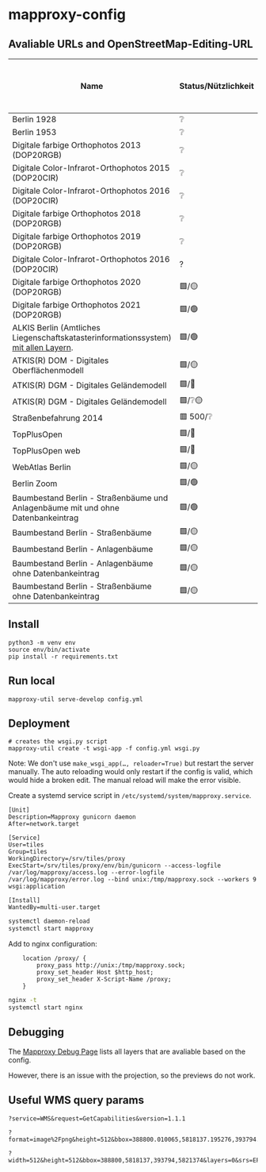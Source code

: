 mapproxy-config
===============

Avaliable URLs and OpenStreetMap-Editing-URL
-------

| Name | Status/Nützlichkeit | Example Usage: User Layer to Edit OpenStreetMap (OSM) | URL |
|---|---|---|---|
| Berlin 1928 | ❔ | [Use to edit OSM](https://www.openstreetmap.org/edit?editor=id#background=custom:https://mapproxy.codefor.de/tiles/1.0.0/1928/mercator/{z}/{x}/{y}.png&disable_features=boundaries&map=20.00/52.47241/13.44637) | `https://mapproxy.codefor.de/tiles/1.0.0/1928/mercator/{z}/{x}/{y}.png` |
| Berlin 1953 | ❔ | [Use to edit OSM](https://www.openstreetmap.org/edit?editor=id#background=custom:https://mapproxy.codefor.de/tiles/1.0.0/1953/mercator/{z}/{x}/{y}.png&disable_features=boundaries&map=20.00/52.47241/13.44637) | `https://mapproxy.codefor.de/tiles/1.0.0/1953/mercator/{z}/{x}/{y}.png` |
| Digitale farbige Orthophotos 2013 (DOP20RGB) | ❔ | [Use to edit OSM](https://www.openstreetmap.org/edit?editor=id#background=custom:https://mapproxy.codefor.de/tiles/1.0.0/2013/mercator/{z}/{x}/{y}.png&disable_features=boundaries&map=20.00/52.47241/13.44637) | `https://mapproxy.codefor.de/tiles/1.0.0/2013/mercator/{z}/{x}/{y}.png` |
| Digitale Color-Infrarot-Orthophotos 2015 (DOP20CIR) | ❔ | [Use to edit OSM](https://www.openstreetmap.org/edit?editor=id#background=custom:https://mapproxy.codefor.de/tiles/1.0.0/2015_cir/mercator/{z}/{x}/{y}.png&disable_features=boundaries&map=20.00/52.47241/13.44637) | `https://mapproxy.codefor.de/tiles/1.0.0/2015_cir/mercator/{z}/{x}/{y}.png` |
| Digitale Color-Infrarot-Orthophotos 2016 (DOP20CIR) | ❔ | [Use to edit OSM](https://www.openstreetmap.org/edit?editor=id#background=custom:https://mapproxy.codefor.de/tiles/1.0.0/2016_cir/mercator/{z}/{x}/{y}.png&disable_features=boundaries&map=20.00/52.47241/13.44637) | `https://mapproxy.codefor.de/tiles/1.0.0/2016_cir/mercator/{z}/{x}/{y}.png` |
| Digitale farbige Orthophotos 2018 (DOP20RGB) | ❔ | [Use to edit OSM](https://www.openstreetmap.org/edit?editor=id#background=custom:https://mapproxy.codefor.de/tiles/1.0.0/2018/mercator/{z}/{x}/{y}.png&disable_features=boundaries&map=20.00/52.47241/13.44637) | `https://mapproxy.codefor.de/tiles/1.0.0/2018/mercator/{z}/{x}/{y}.png` |
| Digitale farbige Orthophotos 2019 (DOP20RGB) | ❔ | [Use to edit OSM](https://www.openstreetmap.org/edit?editor=id#background=custom:https://mapproxy.codefor.de/tiles/1.0.0/2019/mercator/{z}/{x}/{y}.png&disable_features=boundaries&map=20.00/52.47241/13.44637) | `https://mapproxy.codefor.de/tiles/1.0.0/2019/mercator/{z}/{x}/{y}.png` |
| Digitale Color-Infrarot-Orthophotos 2016 (DOP20CIR) | ? | [Use to edit OSM](https://www.openstreetmap.org/edit?editor=id#background=custom:https://mapproxy.codefor.de/tiles/1.0.0/2020_true/mercator/{z}/{x}/{y}.png&disable_features=boundaries&map=20.00/52.47241/13.44637) | `https://mapproxy.codefor.de/tiles/1.0.0/2020_true/mercator/{z}/{x}/{y}.png` |
| Digitale farbige Orthophotos 2020 (DOP20RGB) | 🟩/🟡 <!-- Verschwommen --> | [Use to edit OSM](https://www.openstreetmap.org/edit?editor=id#background=custom:https://mapproxy.codefor.de/tiles/1.0.0/2020/mercator/{z}/{x}/{y}.png&disable_features=boundaries&map=20.00/52.47241/13.44637) | `https://mapproxy.codefor.de/tiles/1.0.0/2020/mercator/{z}/{x}/{y}.png` |
| Digitale farbige Orthophotos 2021 (DOP20RGB) | 🟩/🟢 | [Use to edit OSM](https://www.openstreetmap.org/edit?editor=id#background=custom:https://mapproxy.codefor.de/tiles/1.0.0/2021/mercator/{z}/{x}/{y}.png&disable_features=boundaries&map=20.00/52.47241/13.44637) | `https://mapproxy.codefor.de/tiles/1.0.0/2021/mercator/{z}/{x}/{y}.png` |
| ALKIS Berlin (Amtliches Liegenschaftskatasterinformationssystem) [mit allen Layern](alkis_berlin_technische_beschreibung.md). | 🟩/🟢 | [Use to edit OSM](https://www.openstreetmap.org/edit?editor=id#background=custom:https://mapproxy.codefor.de/tiles/1.0.0/alkis_30/mercator/{z}/{x}/{y}.png&disable_features=boundaries&map=20.00/52.47241/13.44637) | `https://mapproxy.codefor.de/tiles/1.0.0/alkis_30/mercator/{z}/{x}/{y}.png` |
| ATKIS(R) DOM - Digitales Oberflächenmodell | 🟩/🟡 <!-- Sehr pixelig/grob. Zeigt aber Bäume/Häuser gut. --> | [Use to edit OSM](https://www.openstreetmap.org/edit?editor=id#background=custom:https://mapproxy.codefor.de/tiles/1.0.0/atkis_dom/mercator/{z}/{x}/{y}.png&disable_features=boundaries&map=20.00/52.47241/13.44637) | `https://mapproxy.codefor.de/tiles/1.0.0/atkis_dom/mercator/{z}/{x}/{y}.png` |
| ATKIS(R) DGM - Digitales Geländemodell | 🟩/🔴 <!-- Viel zu grob aufgelößt --> | [Use to edit OSM](https://www.openstreetmap.org/edit?editor=id#background=custom:https://mapproxy.codefor.de/tiles/1.0.0/atkis_dgm_1/mercator/{z}/{x}/{y}.png&disable_features=boundaries&map=20.00/52.47241/13.44637) | `https://mapproxy.codefor.de/tiles/1.0.0/atkis_dgm_1/mercator/{z}/{x}/{y}.png` |
| ATKIS(R) DGM - Digitales Geländemodell | 🟩/❔🟡 <!-- Hintergrund müsste weiß; Zeigt nur Hausnummern? --> | [Use to edit OSM](https://www.openstreetmap.org/edit?editor=id#background=custom:https://mapproxy.codefor.de/tiles/1.0.0/atkis_dgm_3/mercator/{z}/{x}/{y}.png&disable_features=boundaries&map=20.00/52.47241/13.44637) | `https://mapproxy.codefor.de/tiles/1.0.0/atkis_dgm_3/mercator/{z}/{x}/{y}.png` |
| Straßenbefahrung 2014 | 🟥 500/❔ | [Use to edit OSM](https://www.openstreetmap.org/edit?editor=id#background=custom:https://mapproxy.codefor.de/tiles/1.0.0/strassenbefahrung/mercator/{z}/{x}/{y}.png&disable_features=boundaries&map=20.00/52.47241/13.44637) | `https://mapproxy.codefor.de/tiles/1.0.0/strassenbefahrung/mercator/{z}/{x}/{y}.png` |
| TopPlusOpen | 🟩/🔴 <!-- Andere Daten präziser. --> | [Use to edit OSM](https://www.openstreetmap.org/edit?editor=id#background=custom:https://mapproxy.codefor.de/tiles/1.0.0/topplus_p5/mercator/{z}/{x}/{y}.png&disable_features=boundaries&map=20.00/52.47241/13.44637) | `https://mapproxy.codefor.de/tiles/1.0.0/topplus_p5/mercator/{z}/{x}/{y}.png` |
| TopPlusOpen web | 🟩/🔴 <!-- Andere Daten präziser; eigenartige Punktlinien --> | [Use to edit OSM](https://www.openstreetmap.org/edit?editor=id#background=custom:https://mapproxy.codefor.de/tiles/1.0.0/topplus_web/mercator/{z}/{x}/{y}.png&disable_features=boundaries&map=20.00/52.47241/13.44637) | `https://mapproxy.codefor.de/tiles/1.0.0/topplus_web/mercator/{z}/{x}/{y}.png` |
| WebAtlas Berlin | 🟩/🟡 <!-- Andere Daten präziser; zeigt Hausnummern. --> | [Use to edit OSM](https://www.openstreetmap.org/edit?editor=id#background=custom:https://mapproxy.codefor.de/tiles/1.0.0/webatlas/mercator/{z}/{x}/{y}.png&disable_features=boundaries&map=20.00/52.47241/13.44637) | `https://mapproxy.codefor.de/tiles/1.0.0/webatlas/mercator/{z}/{x}/{y}.png` |
| Berlin Zoom | 🟩/🟢 | [Use to edit OSM](https://www.openstreetmap.org/edit?editor=id#background=custom:https://mapproxy.codefor.de/tiles/1.0.0/zoom/mercator/{z}/{x}/{y}.png&disable_features=boundaries&map=20.00/52.47241/13.44637) | `https://mapproxy.codefor.de/tiles/1.0.0/zoom/mercator/{z}/{x}/{y}.png` |
| Baumbestand Berlin - Straßenbäume und Anlagenbäume mit und ohne Datenbankeintrag | 🟩/🟢 | [Use to edit OSM](https://www.openstreetmap.org/edit?editor=id#background=custom:https://mapproxy.codefor.de/tiles/1.0.0/baumbestand_0_1_3_4_merged/mercator/{z}/{x}/{y}.png&disable_features=boundaries&map=20.00/52.47241/13.44637) | `https://mapproxy.codefor.de/tiles/1.0.0/baumbestand_0_1_3_4_merged/mercator/{z}/{x}/{y}.png` |
| Baumbestand Berlin - Straßenbäume | 🟩/🟡 <!-- Gibt es als merged layer --> | [Use to edit OSM](https://www.openstreetmap.org/edit?editor=id#background=custom:https://mapproxy.codefor.de/tiles/1.0.0/baumbestand_0/mercator/{z}/{x}/{y}.png&disable_features=boundaries&map=20.00/52.47241/13.44637) | `https://mapproxy.codefor.de/tiles/1.0.0/baumbestand_0/mercator/{z}/{x}/{y}.png` |
| Baumbestand Berlin - Anlagenbäume | 🟩/🟡 <!-- Gibt es als merged layer --> | [Use to edit OSM](https://www.openstreetmap.org/edit?editor=id#background=custom:https://mapproxy.codefor.de/tiles/1.0.0/baumbestand_1/mercator/{z}/{x}/{y}.png&disable_features=boundaries&map=20.00/52.47241/13.44637) | `https://mapproxy.codefor.de/tiles/1.0.0/baumbestand_1/mercator/{z}/{x}/{y}.png` |
| Baumbestand Berlin - Anlagenbäume ohne Datenbankeintrag | 🟩/🟡 <!-- Kaum Daten; gibt es als merged layer -->  | [Use to edit OSM](https://www.openstreetmap.org/edit?editor=id#background=custom:https://mapproxy.codefor.de/tiles/1.0.0/baumbestand_3/mercator/{z}/{x}/{y}.png&disable_features=boundaries&map=20.00/52.47241/13.44637) | `https://mapproxy.codefor.de/tiles/1.0.0/baumbestand_3/mercator/{z}/{x}/{y}.png` |
| Baumbestand Berlin - Straßenbäume ohne Datenbankeintrag | 🟩/🟡 <!-- Kaum Daten; gibt es als merged layer --> | [Use to edit OSM](https://www.openstreetmap.org/edit?editor=id#background=custom:https://mapproxy.codefor.de/tiles/1.0.0/baumbestand_4/mercator/{z}/{x}/{y}.png&disable_features=boundaries&map=20.00/52.47241/13.44637) | `https://mapproxy.codefor.de/tiles/1.0.0/baumbestand_4/mercator/{z}/{x}/{y}.png` |


Install
-------

```
python3 -m venv env
source env/bin/activate
pip install -r requirements.txt
```

Run local
---------

```
mapproxy-util serve-develop config.yml
```

Deployment
----------

```
# creates the wsgi.py script
mapproxy-util create -t wsgi-app -f config.yml wsgi.py
```

Note: We don't use `make_wsgi_app(…, reloader=True)` but restart the server manually. The auto reloading would only restart if the config is valid, which would hide a broken edit. The manual reload will make the error visible.

Create a systemd service script in `/etc/systemd/system/mapproxy.service`.

```
[Unit]
Description=Mapproxy gunicorn daemon
After=network.target

[Service]
User=tiles
Group=tiles
WorkingDirectory=/srv/tiles/proxy
ExecStart=/srv/tiles/proxy/env/bin/gunicorn --access-logfile /var/log/mapproxy/access.log --error-logfile /var/log/mapproxy/error.log --bind unix:/tmp/mapproxy.sock --workers 9 wsgi:application

[Install]
WantedBy=multi-user.target
```

```bash
systemctl daemon-reload
systemctl start mapproxy
```

Add to nginx configuration:

```
    location /proxy/ {
        proxy_pass http://unix:/tmp/mapproxy.sock;
        proxy_set_header Host $http_host;
        proxy_set_header X-Script-Name /proxy;
    }
```

```bash
nginx -t
systemctl start nginx
```

Debugging
---------

The [Mapproxy Debug Page](https://mapproxy.codefor.de/demo/) lists all layers that are avaliable based on the config.

However, there is an issue with the projection, so the previews do not work.


Useful WMS query params
-----------------------

```
?service=WMS&request=GetCapabilities&version=1.1.1

?format=image%2Fpng&height=512&bbox=388800.010065,5818137.195276,393794.488433,5821374.047744&layers=0&srs=ESPG:25833&style=default&service=WMS&request=GetMap&width=512&version=1.1.1

?width=512&height=512&bbox=388800,5818137,393794,5821374&layers=0&srs=EPSG:4326&styles=default&format=image/png&service=WMS&request=GetMap&version=1.1.1
```
